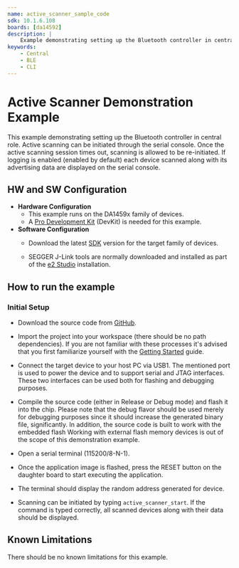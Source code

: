 ```yaml
---
name: active_scanner_sample_code
sdk: 10.1.6.108
boards: [da14592]
description: |
    Example demonstrating setting up the Bluetooth controller in central role.
keywords:
    - Central
    - BLE
    - CLI
---
```


# Active Scanner Demonstration Example

This example demonstrating setting up the Bluetooth controller in central role. Active scanning can be initiated through the serial console. Once the active scanning session times out, scanning is allowed to be re-initiated. If logging is enabled (enabled by default) each device scanned along with its advertising data are displayed on the serial console.

## HW and SW Configuration

  - **Hardware Configuration**
    - This example runs on the DA1459x family of devices.
    - A [Pro Development Kit](https://www.renesas.com/us/en/products/wireless-connectivity/bluetooth-low-energy/da14592-016fdevkt-p-smartbond-da14592-bluetooth-low-energy-52-soc-development-kit-pro) (DevKit) is needed for this example.
  - **Software Configuration**
    - Download the latest [SDK](https://www.renesas.com/us/en/products/wireless-connectivity/bluetooth-low-energy/da14592-smartbond-multi-core-bluetooth-le-52-soc-embedded-flash?gad_source=1) version for the target family of devices.

    - SEGGER J-Link tools are normally downloaded and installed as part of the [e2 Studio](https://www.renesas.com/us/en/software-tool/smartbond-development-tools) installation.

## How to run the example

### Initial Setup

- Download the source code from [GitHub](https://github.com/dialog-semiconductor/BLE_SDK10_DA1459x_examples). 
- Import the project into your workspace (there should be no path dependencies). If you are not familiar with these processes it's advised that you first familiarize yourself with the [Getting Started](https://lpccs-docs.renesas.com/um-b-166-da1459x_getting_started/index.html) guide.
- Connect the target device to your host PC via USB1. The mentioned port is used to power the device and to support serial and JTAG interfaces. These two interfaces can be used both for flashing and debugging purposes.
- Compile the source code (either in Release or Debug mode) and flash it into the chip. Please note that the debug flavor should be used merely for debugging purposes since it should increase the generated binary file, significantly. In addition, the source code is built to work with the embedded flash Working with external flash memory devices is out of the scope of this demonstration example.  
- Open a serial terminal (115200/8-N-1).
- Once the application image is flashed, press the RESET button on the daughter board to start executing the application. 

- The terminal should display the random address generated for device.

- Scanning can be initiated by typing `active_scanner_start`. If the command is typed correctly, all scanned devices along with their data should be displayed. 

## Known Limitations

There should be no known limitations for this example.
